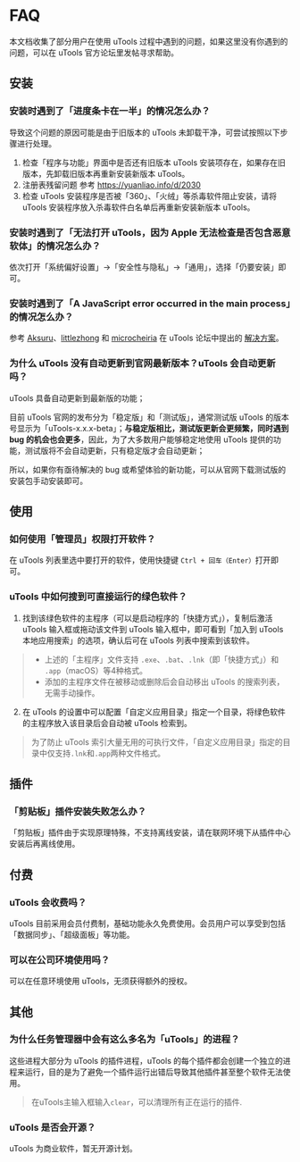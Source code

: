 # FAQ
本文档收集了部分用户在使用 uTools 过程中遇到的问题，如果这里没有你遇到的问题，可以在 uTools 官方论坛里发帖寻求帮助。

## 安装
### 安装时遇到了「进度条卡在一半」的情况怎么办？<Badge text="Windows"/>
导致这个问题的原因可能是由于旧版本的 uTools 未卸载干净，可尝试按照以下步骤进行处理。
1. 检查「程序与功能」界面中是否还有旧版本 uTools 安装项存在，如果存在旧版本，先卸载旧版本再重新安装新版本 uTools。
2. 注册表残留问题 参考 https://yuanliao.info/d/2030
3. 检查 uTools 安装程序是否被「360」、「火绒」等杀毒软件阻止安装，请将 uTools 安装程序放入杀毒软件白名单后再重新安装新版本 uTools。

### 安装时遇到了「无法打开 uTools，因为 Apple 无法检查是否包含恶意软体」的情况怎么办？<Badge text="macOS"/>
依次打开「系统偏好设置」→「安全性与隐私」→「通用」，选择「仍要安装」即可。

### 安装时遇到了「A JavaScript error occurred in the main process」的情况怎么办？<Badge text="Linux"/>
参考 [Aksuru](https://yuanliao.info/u/51376)、[littlezhong](https://yuanliao.info/u/51839) 和 [microcheiria](https://yuanliao.info/u/34323) 在 uTools 论坛中提出的 [解决方案](https://yuanliao.info/d/1865)。

### 为什么 uTools 没有自动更新到官网最新版本？uTools 会自动更新吗？
uTools 具备自动更新到最新版的功能； 

目前 uTools 官网的发布分为「稳定版」和「测试版」，通常测试版 uTools 的版本号显示为「uTools-x.x.x-beta」；**与稳定版相比，测试版更新会更频繁，同时遇到 bug 的机会也会更多**，因此，为了大多数用户能够稳定地使用 uTools 提供的功能，测试版将不会自动更新，只有稳定版才会自动更新；  

所以，如果你有亟待解决的 bug 或希望体验的新功能，可以从官网下载测试版的安装包手动安装即可。

## 使用
### 如何使用「管理员」权限打开软件？<Badge text="Windows"/>
在 uTools 列表里选中要打开的软件，使用快捷键 `Ctrl + 回车（Enter）`打开即可。

### uTools 中如何搜到可直接运行的绿色软件？
1. 找到该绿色软件的主程序（可以是启动程序的「快捷方式」），复制后激活 uTools 输入框或拖动该文件到 uTools 输入框中，即可看到「加入到 uTools 本地应用搜索」的选项，确认后可在 uTools 列表中搜索到该软件。
> - 上述的「主程序」文件支持 `.exe`、`.bat`、`.lnk`（即「快捷方式」）和 `.app`（macOS）等4种格式。
> - 添加的主程序文件在被移动或删除后会自动移出 uTools 的搜索列表，无需手动操作。
2. 在 uTools 的设置中可以配置「自定义应用目录」指定一个目录，将绿色软件的主程序放入该目录后会自动被 uTools 检索到。
> 为了防止 uTools 索引大量无用的可执行文件，「自定义应用目录」指定的目录中仅支持`.lnk`和`.app`两种文件格式。

## 插件
### 「剪贴板」插件安装失败怎么办？
「剪贴板」插件由于实现原理特殊，不支持离线安装，请在联网环境下从插件中心安装后再离线使用。

## 付费
### uTools 会收费吗？
uTools 目前采用会员付费制，基础功能永久免费使用。会员用户可以享受到包括「数据同步」、「超级面板」等功能。

### 可以在公司环境使用吗？
可以在任意环境使用 uTools，无须获得额外的授权。

## 其他
### 为什么任务管理器中会有这么多名为「uTools」的进程？
这些进程大部分为 uTools 的插件进程，uTools 的每个插件都会创建一个独立的进程来运行，目的是为了避免一个插件运行出错后导致其他插件甚至整个软件无法使用。
> 在uTools主输入框输入`clear`，可以清理所有正在运行的插件.

### uTools 是否会开源？
uTools 为商业软件，暂无开源计划。
